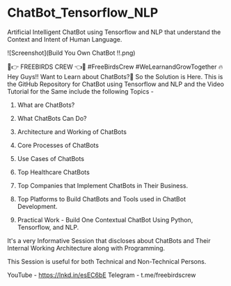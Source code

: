 # ChatBot_Tensorflow_NLP
Artificial Intelligent ChatBot using Tensorflow and NLP that understand the Context and Intent of Human Language.

![Screenshot](Build You Own ChatBot !!.png)

💯👉 FREEBIRDS CREW 👈🤖
#FreeBirdsCrew #WeLearnandGrowTogether
🔥Hey Guys!! Want to Learn about ChatBots?🤖 So the Solution is Here.
This is the GitHub Repository for ChatBot using Tensorflow and NLP and the Video Tutorial for the Same include the following Topics -

1. What are ChatBots?

2. What ChatBots Can Do?

3. Architecture and Working of ChatBots

4. Core Processes of ChatBots

5. Use Cases of ChatBots

6. Top Healthcare ChatBots

7. Top Companies that Implement ChatBots in Their Business.

8. Top Platforms to Build ChatBots and Tools used in ChatBot Development.

9. Practical Work - Build One Contextual ChatBot Using Python, Tensorflow, and NLP.

It's a very Informative Session that discloses about ChatBots and Their Internal Working Architecture along with Programming.

This Session is useful for both Technical and Non-Technical Persons.

YouTube - https://lnkd.in/esEC6bE
Telegram - t.me/freebirdscrew
